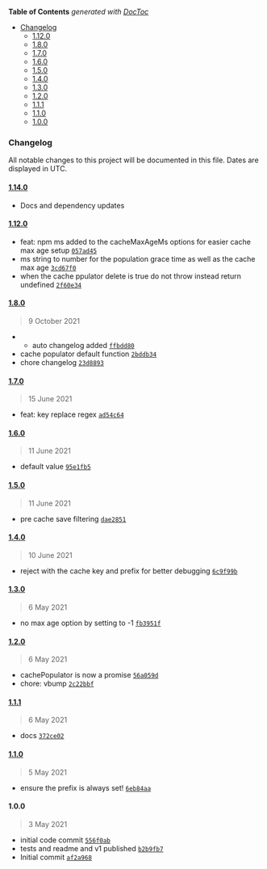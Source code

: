 <!-- START doctoc generated TOC please keep comment here to allow auto update -->
<!-- DON'T EDIT THIS SECTION, INSTEAD RE-RUN doctoc TO UPDATE -->
**Table of Contents**  *generated with [DocToc](https://github.com/thlorenz/doctoc)*

- [Changelog](#changelog)
  - [1.12.0](#1120)
  - [1.8.0](#180)
  - [1.7.0](#170)
  - [1.6.0](#160)
  - [1.5.0](#150)
  - [1.4.0](#140)
  - [1.3.0](#130)
  - [1.2.0](#120)
  - [1.1.1](#111)
  - [1.1.0](#110)
  - [1.0.0](#100)

<!-- END doctoc generated TOC please keep comment here to allow auto update -->

### Changelog

All notable changes to this project will be documented in this file. Dates are displayed in UTC.

#### [1.14.0](https://github.com/johndcarmichael/distributed-systems-cache/compare/1.12.0...1.14.0)
- Docs and dependency updates

#### [1.12.0](https://github.com/johndcarmichael/distributed-systems-cache/compare/1.8.0...1.12.0)

- feat: npm ms added to the cacheMaxAgeMs options for easier cache max age setup [`057ad45`](https://github.com/johndcarmichael/distributed-systems-cache/commit/057ad455f0a73d7e173677670a7856d55dd57a8c)
- ms string to number for the population grace time as well as the cache max age [`3cd67f0`](https://github.com/johndcarmichael/distributed-systems-cache/commit/3cd67f0dda6af8eba5b315647bee3c393e26c8e2)
- when the cache ppulator delete is true do not throw instead return undefined [`2f60e34`](https://github.com/johndcarmichael/distributed-systems-cache/commit/2f60e34d280a20a5279c364cbb2c5d4ed4b3b63d)

#### [1.8.0](https://github.com/johndcarmichael/distributed-systems-cache/compare/1.7.0...1.8.0)

> 9 October 2021

- - auto changelog added [`ffbdd80`](https://github.com/johndcarmichael/distributed-systems-cache/commit/ffbdd801b9a88ba3413e12d548fc3b3a145b6350)
- cache populator default function [`2bddb34`](https://github.com/johndcarmichael/distributed-systems-cache/commit/2bddb345516e35a23dbe30118e4a7f6f6bdc2d30)
- chore changelog [`23d8893`](https://github.com/johndcarmichael/distributed-systems-cache/commit/23d889306f6a9f93740d3306e0f92ca0d0faa16b)

#### [1.7.0](https://github.com/johndcarmichael/distributed-systems-cache/compare/1.6.0...1.7.0)

> 15 June 2021

- feat: key replace regex [`ad54c64`](https://github.com/johndcarmichael/distributed-systems-cache/commit/ad54c64dbc6336b2681673c60a1de5028b6060b5)

#### [1.6.0](https://github.com/johndcarmichael/distributed-systems-cache/compare/1.5.0...1.6.0)

> 11 June 2021

- default value [`95e1fb5`](https://github.com/johndcarmichael/distributed-systems-cache/commit/95e1fb5c525d71769c7e03cf7f5ac107db6ee253)

#### [1.5.0](https://github.com/johndcarmichael/distributed-systems-cache/compare/1.4.0...1.5.0)

> 11 June 2021

- pre cache save filtering [`dae2851`](https://github.com/johndcarmichael/distributed-systems-cache/commit/dae2851c22d8082f12fc6dd5d98de91eb7bd75c4)

#### [1.4.0](https://github.com/johndcarmichael/distributed-systems-cache/compare/1.3.0...1.4.0)

> 10 June 2021

- reject with the cache key and prefix for better debugging [`6c9f99b`](https://github.com/johndcarmichael/distributed-systems-cache/commit/6c9f99bf31a9382967fde5c75b9e56fa44e82553)

#### [1.3.0](https://github.com/johndcarmichael/distributed-systems-cache/compare/1.2.0...1.3.0)

> 6 May 2021

- no max age option by setting to -1  [`fb3951f`](https://github.com/johndcarmichael/distributed-systems-cache/commit/fb3951f3ea2aca653d15769ce54f078ab57f5b84)

#### [1.2.0](https://github.com/johndcarmichael/distributed-systems-cache/compare/1.1.1...1.2.0)

> 6 May 2021

- cachePopulator is now a promise [`56a059d`](https://github.com/johndcarmichael/distributed-systems-cache/commit/56a059d2669840bfb3fa4fc5ffba1d398abaa053)
- chore: vbump [`2c22bbf`](https://github.com/johndcarmichael/distributed-systems-cache/commit/2c22bbf5562b859902c29cfba7ee1d6820e240f3)

#### [1.1.1](https://github.com/johndcarmichael/distributed-systems-cache/compare/1.1.0...1.1.1)

> 6 May 2021

- docs [`372ce02`](https://github.com/johndcarmichael/distributed-systems-cache/commit/372ce02d2f0b1446c66b13ddc031098e43f18499)

#### [1.1.0](https://github.com/johndcarmichael/distributed-systems-cache/compare/1.0.0...1.1.0)

> 5 May 2021

- ensure the prefix is always set! [`6eb84aa`](https://github.com/johndcarmichael/distributed-systems-cache/commit/6eb84aa1124ba7fef8cdbcb6a9c8bd1b1fe5f346)

#### 1.0.0

> 3 May 2021

- initial code commit [`556f0ab`](https://github.com/johndcarmichael/distributed-systems-cache/commit/556f0abd44ca46c47871afab27c9c99e292bff19)
- tests and readme and v1 published [`b2b9fb7`](https://github.com/johndcarmichael/distributed-systems-cache/commit/b2b9fb725067fe345873ff62184d7b65d91193df)
- Initial commit [`af2a968`](https://github.com/johndcarmichael/distributed-systems-cache/commit/af2a96850f94d2614a4f1f74149dd75890d183bd)
